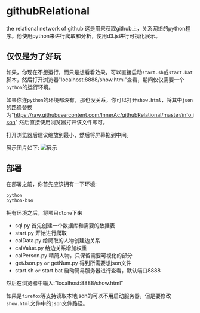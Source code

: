 # githubRelational
the relational network of github
这是用来获取github上，关系网络的python程序。他使用python来进行爬取和分析，使用d3.js进行可视化展示。


## 仅仅是为了好玩

如果，你现在不想运行，而只是想看看效果，可以直接启动`start.sh`或`start.bat`脚本，然后打开浏览器"localhost:8888/show.html"查看，期间仅仅需要一个`python`的运行环境。

如果你连`python`的环境都没有，那也没关系，你可以打开`show.html`，将其中`json`的路径替换为"https://raw.githubusercontent.com/InnerAc/githubRelational/master/info.json"
然后直接使用浏览器打开该文件即可。

打开浏览器后建议缩放到最小，然后将屏幕拖到中间。

展示图片如下:
![展示]("http://pfile.cn/ddjdw1-l")

## 部署
在部署之前，你首先应该拥有一下环境:
```sh
python
python-bs4
```
拥有环境之后，将项目`clone`下来
- sql.py 首先创建一个数据库和需要的数据表
- start.py 开始进行爬取
- calData.py 给爬取的人物创建边关系
- calValue.py 给边关系增加权重
- calPerson.py 精简人物，只保留需要可视化的部分
- getJson.py `or` getNum.py 得到所需要想json文件
- start.sh `or` start.bat  启动简易服务器进行查看，默认端口8888

然后在浏览器中输入:"localhost:8888/show.html"

如果是`firefox`等支持读取本地json的可以不用启动服务器，但是要修改`show.html`文件中的`json`文件路径。

